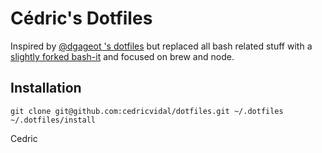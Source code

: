 Cédric's Dotfiles
=================

Inspired by [@dgageot 's dotfiles](https://github.com/dgageot/dotfiles) but replaced all bash related stuff with a [slightly forked bash-it](https://github.com/cedricvidal/bash-it) and focused on brew and node.

Installation
------------

```
git clone git@github.com:cedricvidal/dotfiles.git ~/.dotfiles
~/.dotfiles/install
```

Cedric
